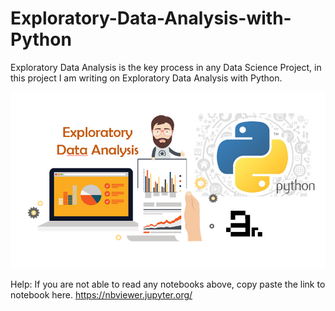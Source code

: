 # Exploratory-Data-Analysis-with-Python
Exploratory Data Analysis is the key process in any Data Science Project, in this project I am writing on Exploratory Data Analysis with Python.

<img src = "nedapic.png" >

Help:
If you are not able to read any notebooks above, copy paste the link to notebook here. https://nbviewer.jupyter.org/
